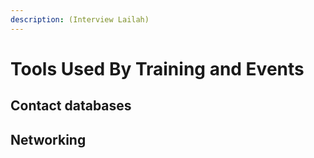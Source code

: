 ```yaml
---
description: (Interview Lailah)
---
```


# Tools Used By Training and Events

## Contact databases

## Networking

